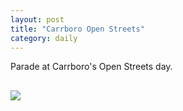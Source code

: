 ```yaml
---
layout: post
title: "Carrboro Open Streets"
category: daily
---
```

<p></p>
Parade at Carrboro's Open Streets day.
<p></p>

<img src="{{ ASSET_PATH }}/images/10.jpg" style="display: block; margin-left: 0px; margin-right: auto; margin-top: 30px; margin-bottom: 30px;">